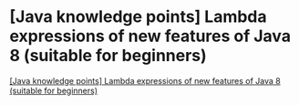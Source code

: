 # [Java knowledge points] Lambda expressions of new features of Java 8 (suitable for beginners)
[[Java knowledge points] Lambda expressions of new features of Java 8 (suitable for beginners)](https://aiwithcloud.com/2022/09/19/java_knowledge_points_lambda_expressions_of_new_features_of_java_8_suitable_for_beginners/)